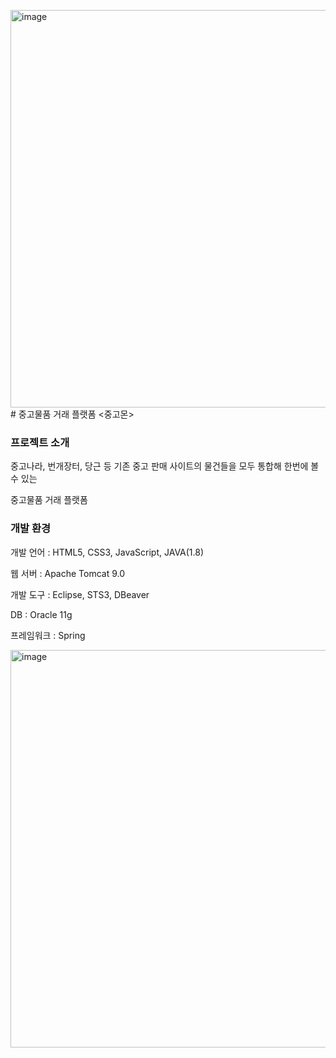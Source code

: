 <img width="636" alt="image" src="https://github.com/yenaleeing/JoonggoMon/assets/136471021/88156aa7-a856-4602-81db-556715daf06e"># 중고물품 거래 플랫폼 <중고몬>



### 프로젝트 소개
중고나라, 번개장터, 당근 등 기존 중고 판매 사이트의 물건들을 모두 통합해 한번에 볼 수 있는


중고물품 거래 플랫폼





### 개발 환경
개발 언어 : HTML5, CSS3, JavaScript, JAVA(1.8)


웹 서버 : Apache Tomcat 9.0


개발 도구 : Eclipse, STS3, DBeaver


DB : Oracle 11g


프레임워크 : Spring


<img width="636" alt="image" src="https://github.com/yenaleeing/JoonggoMon/assets/136471021/0e1a59f0-f7ef-4bf2-b7c6-48e8ba87ef22">













